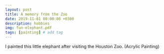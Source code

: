 ```yaml
---
layout: post
title: A memory from the Zoo
date: 2019-11-01 00:00:00 +0300
description: hobbies
img: fun-elephant.pdf
tags: [painting] # add tag
---
```

I painted this little elephant after visiting the Houston Zoo. (Acrylic Painting)